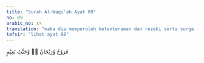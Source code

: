 ```yaml
---
title: "Surah Al-Waqi'ah Ayat 89"
no: 89
arabic_no: ٨٩
translation: "maka dia memperoleh ketenteraman dan rezeki serta surga (yang penuh) kenikmatan."
tafsir: "lihat ayat 88"
---
```

فَرَوْحٌ وَّرَيْحَانٌ ەۙ وَّجَنَّتُ نَعِيْمٍ